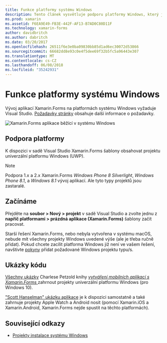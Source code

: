 ```yaml
---
title: Funkce platformy systému Windows
description: Tento článek vysvětluje podporu platformy Windows, který je k dispozici v Xamarin.Forms.
ms.prod: xamarin
ms.assetid: F6EA9E49-FB3E-442F-AF13-B7AD0C80D11F
ms.technology: xamarin-forms
author: davidbritch
ms.author: dabritch
ms.date: 03/20/2017
ms.openlocfilehash: 26511f6e3e0ba09830bb85d1ad6ec30072d53866
ms.sourcegitcommit: 66682dd8e93c0e4f5dee69f32b5fc5a96443e307
ms.translationtype: MT
ms.contentlocale: cs-CZ
ms.lasthandoff: 06/08/2018
ms.locfileid: "35242931"
---
```

# <a name="windows-platform-features"></a>Funkce platformy systému Windows

Vývoj aplikací Xamarin.Forms na platformách systému Windows vyžaduje Visual Studio. [Požadavky stránky](~/xamarin-forms/get-started/installation.md) obsahuje další informace o požadavky.

![](images/allhanselman.png "Xamarin.Forms aplikace běžící v systému Windows")

## <a name="platform-support"></a>Podpora platformy

K dispozici v sadě Visual Studio Xamarin.Forms šablony obsahovat projektu univerzální platformu Windows (UWP).

> [!NOTE]
> Podpora 1.x a 2.x Xamarin.Forms _Windows Phone 8 Silverlight_, _Windows Phone 8.1_, a _Windows 8.1_ vývoj aplikací. Ale tyto typy projektů jsou zastaralé.

## <a name="getting-started"></a>Začínáme

Přejděte na **soubor > Nový > projekt** v sadě Visual Studio a zvolte jednu z **napříč platformami > prázdná aplikace (Xamarin.Forms)** šablony začít pracovat.

Starší řešení Xamarin.Forms, nebo nebyla vytvořena v systému macOS, nebude mít všechny projekty Windows uvedené výše (ale je třeba ručně přidat).
Pokud chcete zacílit platforma Windows již není ve vašem řešení, navštivte [pokyny](installation/index.md) přidat požadované Windows projektu typu/s.

## <a name="samples"></a>Ukázky kódu

[Všechny ukázky](https://github.com/xamarin/xamarin-forms-book-preview-2) Charlese Petzold knihy [ *vytváření mobilních aplikací s Xamarin.Forms* ](~/xamarin-forms/creating-mobile-apps-xamarin-forms/index.md) zahrnout projekty univerzální platformu Windows (pro Windows 10).

["Scott Hanselman" ukázku aplikace](https://github.com/jamesmontemagno/Hanselman.Forms) je k dispozici samostatně a také zahrnuje projekty Apple Watch a Android nosit (pomocí Xamarin.iOS a Xamarin.Android, Xamarin.Forms nejde spustit na těchto platformách).

## <a name="related-links"></a>Související odkazy

- [Projekty instalace systému Windows](~/xamarin-forms/platform/windows/installation/index.md)
